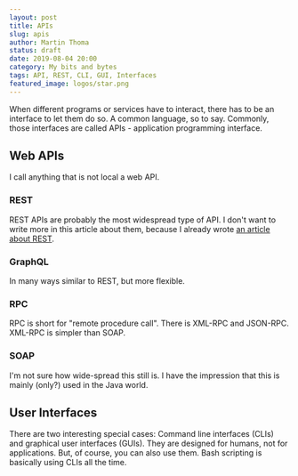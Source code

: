 ```yaml
---
layout: post
title: APIs
slug: apis
author: Martin Thoma
status: draft
date: 2019-08-04 20:00
category: My bits and bytes
tags: API, REST, CLI, GUI, Interfaces
featured_image: logos/star.png
---
```

When different programs or services have to interact, there has to be an
interface to let them do so. A common language, so to say. Commonly, those
interfaces are called APIs - application programming interface.


## Web APIs

I call anything that is not local a web API.

### REST

REST APIs are probably the most widespread type of API. I don't want to
write more in this article about them, because I already wrote <a href="https://martin-thoma.com/rest/">an article about REST</a>.

### GraphQL

In many ways similar to REST, but more flexible.


### RPC

RPC is short for "remote procedure call". There is XML-RPC and JSON-RPC.
XML-RPC is simpler than SOAP.


### SOAP

I'm not sure how wide-spread this still is. I have the impression that this is
mainly (only?) used in the Java world.


## User Interfaces

There are two interesting special cases: Command line interfaces (CLIs) and
graphical user interfaces (GUIs). They are designed for humans, not for
applications. But, of course, you can also use them. Bash scripting is
basically using CLIs all the time.
